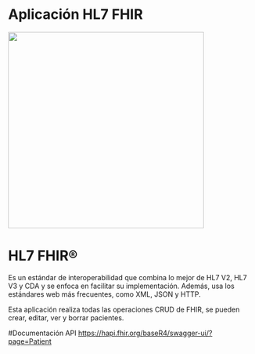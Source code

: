 # Aplicación HL7 FHIR 

<img width="400px" src="https://curelogix.com/wp-content/uploads/2022/10/HL7_FHIR_logo-1024x356.webp">

# HL7 FHIR® 
Es un estándar de interoperabilidad que combina lo mejor de HL7 V2, HL7 V3 y CDA y se enfoca en facilitar su implementación. Además, usa los estándares web más frecuentes, como XML, JSON y HTTP.

Esta aplicación realiza todas las operaciones CRUD de FHIR, se pueden crear, editar, ver y borrar pacientes.

#Documentación API
https://hapi.fhir.org/baseR4/swagger-ui/?page=Patient
